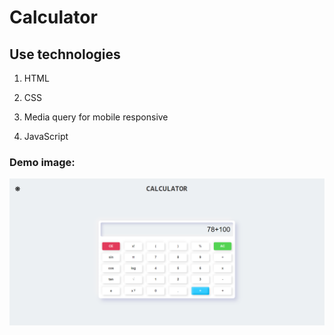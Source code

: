 # Calculator

## Use technologies

1. HTML

2. CSS

3. Media query for mobile responsive

3. JavaScript

### Demo image:

<img src="./css/assets/demo.png">

